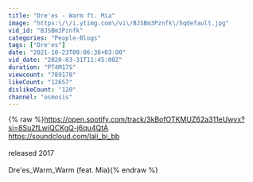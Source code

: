 ```yaml
---
title: "Dre'es - Warm ft. Mia"
image: "https:\/\/i.ytimg.com\/vi\/BJSBm3Pznfk\/hqdefault.jpg"
vid_id: "BJSBm3Pznfk"
categories: "People-Blogs"
tags: ["Dre'es"]
date: "2021-10-23T09:06:36+03:00"
vid_date: "2020-03-31T11:45:00Z"
duration: "PT4M17S"
viewcount: "789178"
likeCount: "12657"
dislikeCount: "120"
channel: "osmosis"
---
```

{% raw %}<a rel="nofollow" target="blank" href="https://open.spotify.com/track/3kBofOTKMUZ62a311eUwvx?si=8Su2fLwiQCKgQ-j6qu4QtA">https://open.spotify.com/track/3kBofOTKMUZ62a311eUwvx?si=8Su2fLwiQCKgQ-j6qu4QtA</a><br /><a rel="nofollow" target="blank" href="https://soundcloud.com/lali_bi_bb">https://soundcloud.com/lali_bi_bb</a><br /><br />released 2017<br /><br />Dre'es_Warm_Warm (feat. Mia){% endraw %}
